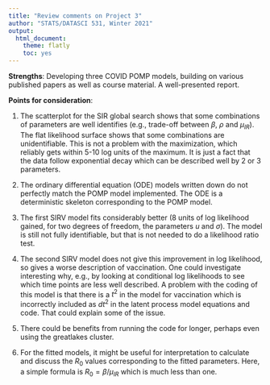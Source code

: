 ```yaml
---
title: "Review comments on Project 3"
author: "STATS/DATASCI 531, Winter 2021"
output:
  html_document:
    theme: flatly
    toc: yes
---
```


**Strengths**: Developing three COVID POMP models, building on various published papers as well as course material. A well-presented report.

**Points for consideration**:

1. The scatterplot for the SIR global search shows that some combinations of parameters are well identifies (e.g., trade-off between $\beta$, $\rho$ and $\mu_{IR}$). The flat likelihood surface shows that some combinations are unidentifiable. This is not a problem with the maximization, which reliably gets within 5-10 log units of the maximum. It is just a fact that the data follow exponential decay which can be described well by 2 or 3 parameters. 

2. The ordinary differential equation (ODE) models written down do not perfectly match the POMP model implemented. The ODE is a deterministic skeleton corresponding to the POMP model.

3. The first SIRV model fits considerably better (8 units of log likelihood gained, for two degrees of freedom, the parameters $u$ and $\sigma$). The model is still not fully identifiable, but that is not needed to do a likelihood ratio test.

4. The second SIRV model does not give this improvement in log likelihood, so gives a worse description of vaccination. One could investigate interesting why, e.g., by looking at conditional log likelihoods to see which time points are less well described. A problem with the coding of this model is that there is a $t^2$ in the model for vaccination which is incorrectly included as $dt^2$ in the latent process model equations and code. That could explain some of the issue.

5. There could be benefits from running the code for longer, perhaps even using the greatlakes cluster.

6. For the fitted models, it might be useful for interpretation to calculate and discuss the $R_0$ values corresponding to the fitted parameters. Here, a simple formula is $R_0 = \beta/\mu_{IR}$ which is much less than one.





